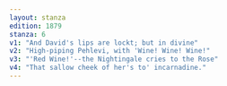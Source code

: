 ```yaml
---
layout: stanza
edition: 1879
stanza: 6
v1: "And David's lips are lockt; but in divine"
v2: "High-piping Pehlevi, with 'Wine! Wine! Wine!"
v3: "'Red Wine!'--the Nightingale cries to the Rose"
v4: "That sallow cheek of her's to' incarnadine."
---
```

